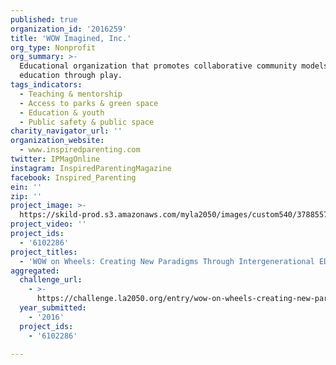 ```yaml
---
published: true
organization_id: '2016259'
title: 'WOW Imagined, Inc.'
org_type: Nonprofit
org_summary: >-
  Educational organization that promotes collaborative community models of
  education through play.
tags_indicators:
  - Teaching & mentorship
  - Access to parks & green space
  - Education & youth
  - Public safety & public space
charity_navigator_url: ''
organization_website:
  - www.inspiredparenting.com
twitter: IPMagOnline
instagram: InspiredParentingMagazine
facebook: Inspired_Parenting
ein: ''
zip: ''
project_image: >-
  https://skild-prod.s3.amazonaws.com/myla2050/images/custom540/3788557564741-team90.jpg
project_video: ''
project_ids:
  - '6102286'
project_titles:
  - 'WOW on Wheels: Creating New Paradigms Through Intergenerational EDUPlay'
aggregated:
  challenge_url:
    - >-
      https://challenge.la2050.org/entry/wow-on-wheels-creating-new-paradigms-through-intergenerational-eduplay
  year_submitted:
    - '2016'
  project_ids:
    - '6102286'

---
```


